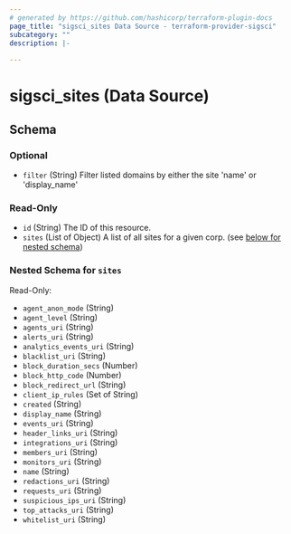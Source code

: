 ```yaml
---
# generated by https://github.com/hashicorp/terraform-plugin-docs
page_title: "sigsci_sites Data Source - terraform-provider-sigsci"
subcategory: ""
description: |-
  
---
```


# sigsci_sites (Data Source)





<!-- schema generated by tfplugindocs -->
## Schema

### Optional

- `filter` (String) Filter listed domains by either the site 'name' or 'display_name'

### Read-Only

- `id` (String) The ID of this resource.
- `sites` (List of Object) A list of all sites for a given corp. (see [below for nested schema](#nestedatt--sites))

<a id="nestedatt--sites"></a>
### Nested Schema for `sites`

Read-Only:

- `agent_anon_mode` (String)
- `agent_level` (String)
- `agents_uri` (String)
- `alerts_uri` (String)
- `analytics_events_uri` (String)
- `blacklist_uri` (String)
- `block_duration_secs` (Number)
- `block_http_code` (Number)
- `block_redirect_url` (String)
- `client_ip_rules` (Set of String)
- `created` (String)
- `display_name` (String)
- `events_uri` (String)
- `header_links_uri` (String)
- `integrations_uri` (String)
- `members_uri` (String)
- `monitors_uri` (String)
- `name` (String)
- `redactions_uri` (String)
- `requests_uri` (String)
- `suspicious_ips_uri` (String)
- `top_attacks_uri` (String)
- `whitelist_uri` (String)


